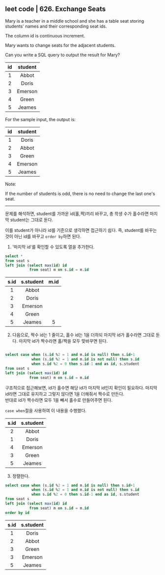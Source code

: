 ## leet code | 626. Exchange Seats

Mary is a teacher in a middle school and she has a table seat storing students' names and their corresponding seat ids.

The column id is continuous increment.

Mary wants to change seats for the adjacent students.

Can you write a SQL query to output the result for Mary?

 
|    id   | student |
|:-------:|:-------:|
|    1    | Abbot   |
|    2    | Doris   |
|    3    | Emerson |
|    4    | Green   |
|    5    | Jeames  |

For the sample input, the output is:

|    id   | student |
|:-------:|:-------:|
|    1    | Doris   |
|    2    | Abbot   |
|    3    | Green   |
|    4    | Emerson |
|    5    | Jeames  |

Note:

If the number of students is odd, there is no need to change the last one's seat.


---
문제를 해석하면, student를 가까운 id(홀,짝)끼리 바꾸고, 총 학생 수가 홀수라면 마지막 student는 그대로 둔다.

이를 student가 아니라 id를 기준으로 생각하면 접근하기 쉽다.
즉, student를 바꾸는 것이 아닌 id를 바꾸고 `order by`하면 된다.

1. '마지막 id'를 확인할 수 있도록 열을 추가한다.

```sql
select *
from seat s
left join (select max(id) id
           from seat) m on s.id = m.id
```

|   s.id  |s.student|m.id|
|:-------:|:-------:|:--:|
|    1    | Abbot   |    |
|    2    | Doris   |    |
|    3    | Emerson |    |
|    4    | Green   |    |
|    5    | Jeames  |  5 |


2. 다음으로, 짝수 id는 1 줄이고, 홀수 id는 1을 더하되 마지막 id가 홀수라면 그대로 둔다. 마지막 id가 짝수라면 홀/짝을 모두 맞바꾸면 된다.

```sql

select case when (s.id %2 = 1 and m.id is null) then s.id+1
            when (s.id %2 = 1 and m.id is not null) then s.id
            when s.id %2 = 0 then s.id-1 end as id, s.student
from seat s
left join (select max(id) id
           from seat) m on s.id = m.id
```

구조적으로 접근해보면, id가 홀수면 해당 id가 마지막 id인지 확인이 필요하다. 마지막 id라면 그대로 유지하고 그렇지 않다면 1을 더해줘서 짝수로 만든다.<br>
반대로 id가 짝수라면 모두 1을 빼서 홀수로 만들어주면 된다.

`case when`절을 사용하여 이 내용을 수행했다.

|   s.id  |s.student|
|:-------:|:-------:|
|    2    | Abbot   |
|    1    | Doris   |
|    4    | Emerson |
|    3    | Green   |
|    5    | Jeames  |


3. 정렬한다.


```sql
select case when (s.id %2 = 1 and m.id is null) then s.id+1
            when (s.id %2 = 1 and m.id is not null) then s.id
            when s.id %2 = 0 then s.id-1 end as id, s.student
from seat s
left join (select max(id) id
           from seat) m on s.id = m.id
order by id
```

|   s.id  |s.student|
|:-------:|:-------:|
|    1    | Doris   |
|    2    | Abbot   |
|    3    | Green   |
|    3    | Emerson |
|    5    | Jeames  |